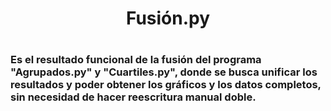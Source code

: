 <center>
<h1>Fusión.py<h1>
</center>

<h3>Es el resultado funcional de la fusión del programa "Agrupados.py" y "Cuartiles.py", donde se busca unificar los resultados y poder obtener los gráficos y los datos completos, sin necesidad de hacer reescritura manual doble.</h3>
<br>